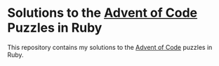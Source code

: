 # Solutions to the [Advent of Code](https://adventofcode.com/) Puzzles in Ruby
This repository contains my solutions to the [Advent of Code](https://adventofcode.com/) puzzles in Ruby.
